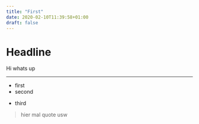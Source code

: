 ```yaml
---
title: "First"
date: 2020-02-10T11:39:58+01:00
draft: false
---
```


# Headline

Hi whats up
___
* first
* second
- third

> hier mal quote usw
